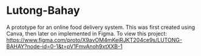 # Lutong-Bahay

A prototype for an online food delivery system. This was first created using Canva, then later on implemented in Figma.
To view this project: https://www.figma.com/proto/X9avOM4mKeiRJKT204ce9s/LUTONG-BAHAY?node-id=0-1&t=pV1FmvAnoh9xtXXB-1 

